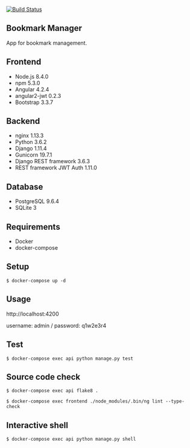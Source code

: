 [![Build Status](https://travis-ci.org/fellipecastro/bookmark-manager.svg?branch=master)](https://travis-ci.org/fellipecastro/bookmark-manager)

**Bookmark Manager**
----
  App for bookmark management.
  
## Frontend

* Node.js 8.4.0
* npm 5.3.0
* Angular 4.2.4
* angular2-jwt 0.2.3
* Bootstrap 3.3.7

## Backend

* nginx 1.13.3
* Python 3.6.2
* Django 1.11.4
* Gunicorn 19.7.1
* Django REST framework 3.6.3
* REST framework JWT Auth 1.11.0

## Database

* PostgreSQL 9.6.4
* SQLite 3

## Requirements

* Docker
* docker-compose

## Setup

  ```$ docker-compose up -d```

## Usage

  http://localhost:4200
  
  username: admin / password: q1w2e3r4

## Test

  ```$ docker-compose exec api python manage.py test```

## Source code check

  ```$ docker-compose exec api flake8 .```

  ```$ docker-compose exec frontend ./node_modules/.bin/ng lint --type-check```

## Interactive shell

  ```$ docker-compose exec api python manage.py shell```
